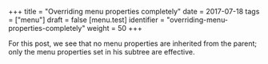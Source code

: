 +++
title = "Overriding menu properties completely"
date = 2017-07-18
tags = ["menu"]
draft = false
[menu.test]
  identifier = "overriding-menu-properties-completely"
  weight = 50
+++

For this post, we see that no menu properties are inherited from the parent; only the menu properties set in his subtree are effective.
